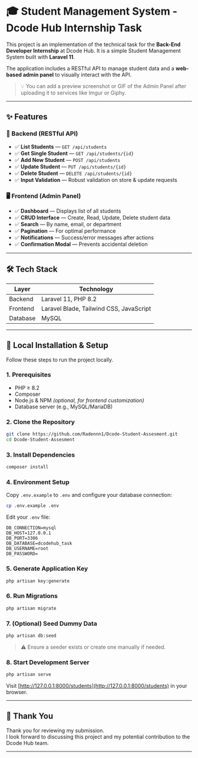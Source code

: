 
# 🎓 Student Management System - Dcode Hub Internship Task

This project is an implementation of the technical task for the **Back-End Developer Internship** at Dcode Hub. It is a simple Student Management System built with **Laravel 11**.

The application includes a RESTful API to manage student data and a **web-based admin panel** to visually interact with the API.

> 💡 You can add a preview screenshot or GIF of the Admin Panel after uploading it to services like Imgur or Giphy.

---

## ✨ Features

### 🧠 Backend (RESTful API)
- ✅ **List Students** — `GET /api/students`
- ✅ **Get Single Student** — `GET /api/students/{id}`
- ✅ **Add New Student** — `POST /api/students`
- ✅ **Update Student** — `PUT /api/students/{id}`
- ✅ **Delete Student** — `DELETE /api/students/{id}`
- ✅ **Input Validation** — Robust validation on store & update requests

### 🖥️ Frontend (Admin Panel)
- ✅ **Dashboard** — Displays list of all students
- ✅ **CRUD Interface** — Create, Read, Update, Delete student data
- ✅ **Search** — By name, email, or department
- ✅ **Pagination** — For optimal performance
- ✅ **Notifications** — Success/error messages after actions
- ✅ **Confirmation Modal** — Prevents accidental deletion

---

## 🛠️ Tech Stack

| Layer     | Technology                      |
|-----------|----------------------------------|
| Backend   | Laravel 11, PHP 8.2              |
| Frontend  | Laravel Blade, Tailwind CSS, JavaScript |
| Database  | MySQL                            |

---

## 🚀 Local Installation & Setup

Follow these steps to run the project locally.

### 1. Prerequisites
- PHP ≥ 8.2
- Composer
- Node.js & NPM *(optional, for frontend customization)*
- Database server (e.g., MySQL/MariaDB)

### 2. Clone the Repository
```bash
git clone https://github.com/Radennn1/Dcode-Student-Assesment.git
cd Dcode-Student-Assesment
```

### 3. Install Dependencies
```bash
composer install
```

### 4. Environment Setup
Copy `.env.example` to `.env` and configure your database connection:
```bash
cp .env.example .env
```

Edit your `.env` file:
```env
DB_CONNECTION=mysql
DB_HOST=127.0.0.1
DB_PORT=3306
DB_DATABASE=dcodehub_task
DB_USERNAME=root
DB_PASSWORD=
```

### 5. Generate Application Key
```bash
php artisan key:generate
```

### 6. Run Migrations
```bash
php artisan migrate
```

### 7. (Optional) Seed Dummy Data
```bash
php artisan db:seed
```
> ⚠️ Ensure a seeder exists or create one manually if needed.

### 8. Start Development Server
```bash
php artisan serve
```

Visit [http://127.0.0.1:8000/students](http://127.0.0.1:8000/students) in your browser.

---

## 🙏 Thank You

Thank you for reviewing my submission.  
I look forward to discussing this project and my potential contribution to the Dcode Hub team.

---

